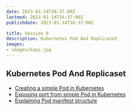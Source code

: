 ```yaml
---
date: 2023-01-14T16:37:00Z
lastmod: 2023-01-14T16:37:00Z
publishdate: 2023-01-14T16:37:00Z

title: Session 6
description: Kubernetes Pod And Replicaset
images:
- images/kops.jpg
---
```


## Kubernetes Pod And Replicaset
* [Creating a simple Pod in Kubernetes](https://k8sops.ir/session6/simple_pod/)
* [Exposing port from simple Pod in Kubernetes](https://k8sops.ir/session6/expose_port/)
* [Explaining Pod manifest structure](https://k8sops.ir/session6/expain_pod_manifest/)
